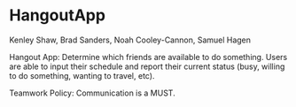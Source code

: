 # HangoutApp

Kenley Shaw, Brad Sanders, Noah Cooley-Cannon, Samuel Hagen

Hangout App: Determine which friends are available to do something. Users are able to input their schedule and report their current status (busy, willing to do something, wanting to travel, etc).

Teamwork Policy: Communication is a MUST.
